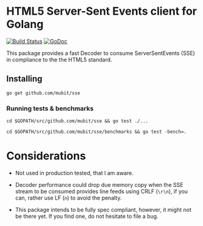 # HTML5 Server-Sent Events client for Golang

[![Build Status](https://travis-ci.org/mubit/sse.svg?branch=master)](https://travis-ci.org/mubit/sse)
[![GoDoc](https://godoc.org/github.com/mubit/sse?status.svg)](https://godoc.org/github.com/mubit/sse)

This package provides a fast Decoder to consume ServerSentEvents (SSE) in
compliance to the the HTML5 standard.

## Installing

`go get github.com/mubit/sse`

### Running tests & benchmarks

`cd $GOPATH/src/github.com/mubit/sse && go test ./...`

`cd $GOPATH/src/github.com/mubit/sse/benchmarks && go test -bench=.`

# Considerations

- Not used in production tested, that I am aware.

- Decoder performance could drop due memory copy when the SSE stream
to be consumed provides line feeds using CRLF (`\r\n`), if you can,
rather use LF (`n`) to avoid the penalty.

- This package intends to be fully spec compliant, however, it might not be
there yet. If you find one, do not hesitate to file a bug.
